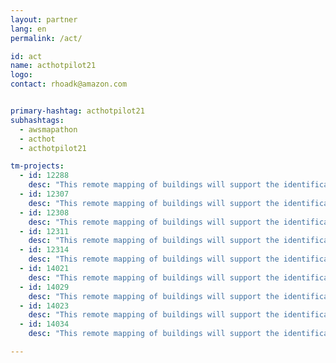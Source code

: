 ```yaml
---
layout: partner
lang: en
permalink: /act/

id: act
name: acthotpilot21
logo: 
contact: rhoadk@amazon.com


primary-hashtag: acthotpilot21
subhashtags:
  - awsmapathon
  - acthot
  - acthotpilot21

tm-projects:
  - id: 12288
    desc: "This remote mapping of buildings will support the identification and characterization of settlements, as well as the implementation of planned activities and largely the generation of data for humanitarian activities."
  - id: 12307
    desc: "This remote mapping of buildings will support the identification and characterization of settlements, as well as the implementation of planned activities and largely the generation of data for humanitarian activities."
  - id: 12308
    desc: "This remote mapping of buildings will support the identification and characterization of settlements, as well as the implementation of planned activities and largely the generation of data for humanitarian activities."
  - id: 12311
    desc: "This remote mapping of buildings will support the identification and characterization of settlements, as well as the implementation of planned activities and largely the generation of data for humanitarian activities."
  - id: 12314
    desc: "This remote mapping of buildings will support the identification and characterization of settlements, as well as the implementation of planned activities and largely the generation of data for humanitarian activities."
  - id: 14021
    desc: "This remote mapping of buildings will support the identification and characterization of settlements, as well as the implementation of planned activities and largely the generation of data for humanitarian activities."
  - id: 14029
    desc: "This remote mapping of buildings will support the identification and characterization of settlements, as well as the implementation of planned activities and largely the generation of data for humanitarian activities."
  - id: 14023
    desc: "This remote mapping of buildings will support the identification and characterization of settlements, as well as the implementation of planned activities and largely the generation of data for humanitarian activities."
  - id: 14034
    desc: "This remote mapping of buildings will support the identification and characterization of settlements, as well as the implementation of planned activities and largely the generation of data for humanitarian activities."

---
```

